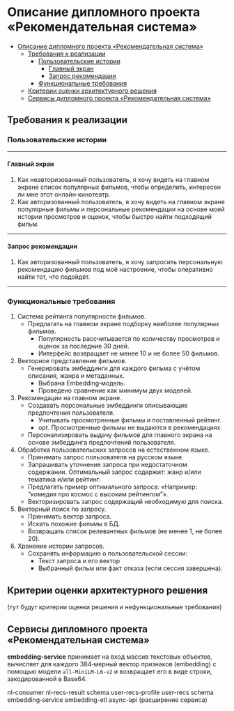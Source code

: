 # Описание дипломного проекта «Рекомендательная система»

- [Описание дипломного проекта «Рекомендательная система»](#описание-дипломного-проекта-рекомендательная-система)
  - [Требования к реализации](#требования-к-реализации)
    - [Пользовательские истории](#пользовательские-истории)
      - [Главный экран](#главный-экран)
      - [Запрос рекомендации](#запрос-рекомендации)
    - [Функциональные требования](#функциональные-требования)
  - [Критерии оценки архитектурного решения](#критерии-оценки-архитектурного-решения)
  - [Сервисы дипломного проекта «Рекомендательная система»](#сервисы-дипломного-проекта-рекомендательная-система)


## Требования к реализации

### Пользовательские истории
---
#### Главный экран
1. Как неавторизованный пользователь, я хочу видеть на главном экране список популярных фильмов, чтобы определить, интересен ли мне этот онлайн‑кинотеатр.
2. Как авторизованный пользователь, я хочу видеть на главном экране популярные фильмы и персональные рекомендации на основе моей истории просмотров и оценок, чтобы быстро найти подходящий фильм.
---
#### Запрос рекомендации
1. Как авторизованный пользователь, я хочу запросить персональную рекомендацию фильмов под моё настроение, чтобы оперативно найти тот, что подойдёт.

---
### Функциональные требования
1. Система рейтинга популярности фильмов.
   - Предлагать на главном экране подборку наиболее популярных фильмов.
     - Популярность рассчитывается по количеству просмотров и оценок за последние 30 дней.
     - Интерфейс возвращает не менее 10 и не более 50 фильмов.
2. Векторное представление фильмов.
   - Генерировать эмбеддинги для каждого фильма с учётом описания, жанра и метаданных.
      - Выбрана Embedding‑модель.
      - Проведено сравнение как минимум двух моделей.
3. Рекомендации на главном экране.
   - Создавать персональные эмбеддинги описывающие предпочтения пользователя.
     - Учитывать просмотренные фильмы и поставленный рейтинг.
     - opt. Просмотренные фильмы не выдаются в рекомендациях.
   - Персонализировать выдачу фильмов для главного экрана на основе эмбеддинга предпочтений пользователя.
4. Обработка пользовательских запросов на естественном языке.
   - Принимать запрос пользователя на русском языке.
   - Запрашивать уточнение запроса при недостаточном содержании. Оптимальный запрос содержит: жанр и/или тематика и/или рейтинг.
   - Предлагать пример оптимального запроса: «Например: “комедия про космос с высоким рейтингом”».
   - Векторизировать запрос содержащий необходимую для поиска.
5. Векторный поиск по запросу.
   - Принимать вектор запроса.
   - Искать похожие фильмы в БД.
   - Возвращать список релевантных фильмов (не менее 1, не более 20).
6. Хранение истории запросов.
   - Сохранять информацию о пользовательской сессии:
      - Текст запроса и его вектор
      - Выбранный фильм или факт отказа (если сессия завершена).

## Критерии оценки архитектурного решения
(тут будут критерии оценки решения и нефункциональные требования)

## Сервисы дипломного проекта «Рекомендательная система»

**embedding-service** принимает на вход массив текстовых объектов, вычисляет для каждого 384‑мерный вектор признаков (embedding) с помощью модели `all-MiniLM-L6-v2` и возвращает его в виде строки, закодированной в Base64.

nl-consumer
nl-recs-result schema
user-recs-profile
user-recs schema
embedding‑service
embedding-etl
async-api (расширение сервиса)
